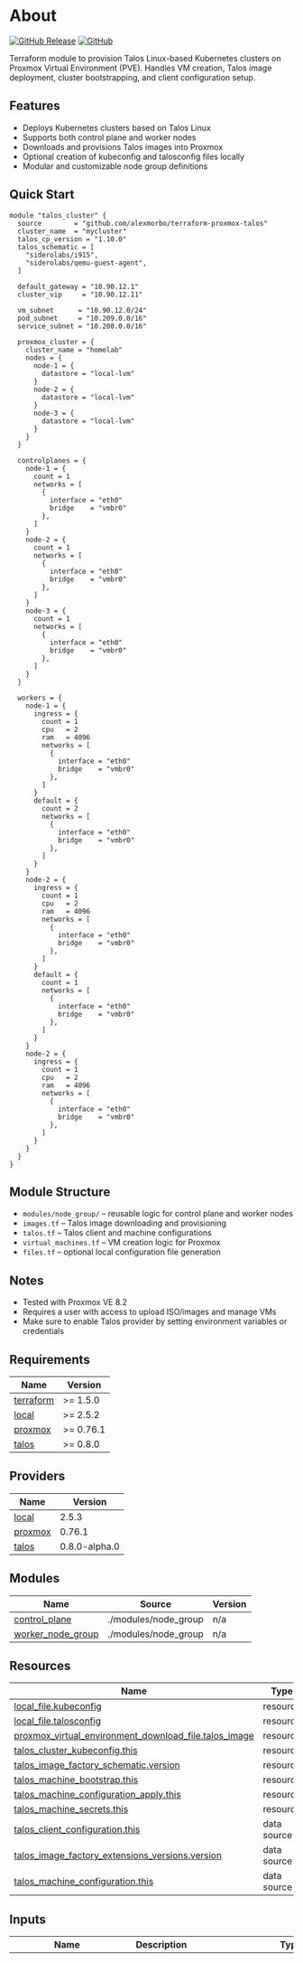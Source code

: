 # About

[![GitHub Release](https://img.shields.io/github/v/release/alexmorbo/terraform-proxmox-talos)](https://github.com/alexmorbo/terraform-proxmox-talos/releases) [![GitHub](https://img.shields.io/github/license/alexmorbo/terraform-proxmox-talos)](https://github.com/alexmorbo/terraform-proxmox-talos/blob/main/LICENSE)

Terraform module to provision Talos Linux-based Kubernetes clusters on Proxmox Virtual Environment (PVE). Handles VM creation, Talos image deployment, cluster bootstrapping, and client configuration setup.

## Features

- Deploys Kubernetes clusters based on Talos Linux
- Supports both control plane and worker nodes
- Downloads and provisions Talos images into Proxmox
- Optional creation of kubeconfig and talosconfig files locally
- Modular and customizable node group definitions

## Quick Start

```hcl
module "talos_cluster" {
  source        = "github.com/alexmorbo/terraform-proxmox-talos"
  cluster_name  = "mycluster"
  talos_cp_version = "1.10.0"
  talos_schematic = [
    "siderolabs/i915",
    "siderolabs/qemu-guest-agent",
  ]

  default_gateway = "10.90.12.1"
  cluster_vip     = "10.90.12.11"

  vm_subnet      = "10.90.12.0/24"
  pod_subnet     = "10.209.0.0/16"
  service_subnet = "10.208.0.0/16"

  proxmox_cluster = {
    cluster_name = "homelab"
    nodes = {
      node-1 = {
        datastore = "local-lvm"
      }
      node-2 = {
        datastore = "local-lvm"
      }
      node-3 = {
        datastore = "local-lvm"
      }
    }
  }

  controlplanes = {
    node-1 = {
      count = 1
      networks = [
        {
          interface = "eth0"
          bridge    = "vmbr0"
        },
      ]
    }
    node-2 = {
      count = 1
      networks = [
        {
          interface = "eth0"
          bridge    = "vmbr0"
        },
      ]
    }
    node-3 = {
      count = 1
      networks = [
        {
          interface = "eth0"
          bridge    = "vmbr0"
        },
      ]
    }
  }

  workers = {
    node-1 = {
      ingress = {
        count = 1
        cpu   = 2
        ram   = 4096
        networks = [
          {
            interface = "eth0"
            bridge    = "vmbr0"
          },
        ]
      }
      default = {
        count = 2
        networks = [
          {
            interface = "eth0"
            bridge    = "vmbr0"
          },
        ]
      }
    }
    node-2 = {
      ingress = {
        count = 1
        cpu   = 2
        ram   = 4096
        networks = [
          {
            interface = "eth0"
            bridge    = "vmbr0"
          },
        ]
      }
      default = {
        count = 1
        networks = [
          {
            interface = "eth0"
            bridge    = "vmbr0"
          },
        ]
      }
    }
    node-2 = {
      ingress = {
        count = 1
        cpu   = 2
        ram   = 4096
        networks = [
          {
            interface = "eth0"
            bridge    = "vmbr0"
          },
        ]
      }
    }
  }
}
```

## Module Structure

- `modules/node_group/` – reusable logic for control plane and worker nodes
- `images.tf` – Talos image downloading and provisioning
- `talos.tf` – Talos client and machine configurations
- `virtual_machines.tf` – VM creation logic for Proxmox
- `files.tf` – optional local configuration file generation

## Notes

- Tested with Proxmox VE 8.2
- Requires a user with access to upload ISO/images and manage VMs
- Make sure to enable Talos provider by setting environment variables or credentials

<!-- BEGIN_TF_DOCS -->
## Requirements

| Name | Version |
|------|---------|
| <a name="requirement_terraform"></a> [terraform](#requirement\_terraform) | >= 1.5.0 |
| <a name="requirement_local"></a> [local](#requirement\_local) | >= 2.5.2 |
| <a name="requirement_proxmox"></a> [proxmox](#requirement\_proxmox) | >= 0.76.1 |
| <a name="requirement_talos"></a> [talos](#requirement\_talos) | >= 0.8.0 |

## Providers

| Name | Version |
|------|---------|
| <a name="provider_local"></a> [local](#provider\_local) | 2.5.3 |
| <a name="provider_proxmox"></a> [proxmox](#provider\_proxmox) | 0.76.1 |
| <a name="provider_talos"></a> [talos](#provider\_talos) | 0.8.0-alpha.0 |

## Modules

| Name | Source | Version |
|------|--------|---------|
| <a name="module_control_plane"></a> [control\_plane](#module\_control\_plane) | ./modules/node_group | n/a |
| <a name="module_worker_node_group"></a> [worker\_node\_group](#module\_worker\_node\_group) | ./modules/node_group | n/a |

## Resources

| Name | Type |
|------|------|
| [local_file.kubeconfig](https://registry.terraform.io/providers/hashicorp/local/latest/docs/resources/file) | resource |
| [local_file.talosconfig](https://registry.terraform.io/providers/hashicorp/local/latest/docs/resources/file) | resource |
| [proxmox_virtual_environment_download_file.talos_image](https://registry.terraform.io/providers/bpg/proxmox/latest/docs/resources/virtual_environment_download_file) | resource |
| [talos_cluster_kubeconfig.this](https://registry.terraform.io/providers/siderolabs/talos/latest/docs/resources/cluster_kubeconfig) | resource |
| [talos_image_factory_schematic.version](https://registry.terraform.io/providers/siderolabs/talos/latest/docs/resources/image_factory_schematic) | resource |
| [talos_machine_bootstrap.this](https://registry.terraform.io/providers/siderolabs/talos/latest/docs/resources/machine_bootstrap) | resource |
| [talos_machine_configuration_apply.this](https://registry.terraform.io/providers/siderolabs/talos/latest/docs/resources/machine_configuration_apply) | resource |
| [talos_machine_secrets.this](https://registry.terraform.io/providers/siderolabs/talos/latest/docs/resources/machine_secrets) | resource |
| [talos_client_configuration.this](https://registry.terraform.io/providers/siderolabs/talos/latest/docs/data-sources/client_configuration) | data source |
| [talos_image_factory_extensions_versions.version](https://registry.terraform.io/providers/siderolabs/talos/latest/docs/data-sources/image_factory_extensions_versions) | data source |
| [talos_machine_configuration.this](https://registry.terraform.io/providers/siderolabs/talos/latest/docs/data-sources/machine_configuration) | data source |

## Inputs

| Name | Description | Type | Default | Required |
|------|-------------|------|---------|:--------:|
| <a name="input_cilium_values"></a> [cilium\_values](#input\_cilium\_values) | A map of configuration values for Cilium, used to customize its deployment and behavior in the Kubernetes cluster. | `any` | <pre>{<br/>  "cgroup": {<br/>    "autoMount": {<br/>      "enabled": false<br/>    },<br/>    "hostRoot": "/sys/fs/cgroup"<br/>  },<br/>  "externalIPs": {<br/>    "enabled": true<br/>  },<br/>  "hubble": {<br/>    "tls": {<br/>      "auto": {<br/>        "method": "cronJob"<br/>      }<br/>    }<br/>  },<br/>  "ipam": {<br/>    "mode": "kubernetes"<br/>  },<br/>  "k8sClientRateLimit": {<br/>    "burst": 100,<br/>    "qps": 50<br/>  },<br/>  "k8sServiceHost": "localhost",<br/>  "k8sServicePort": 7445,<br/>  "kubeProxyReplacement": true,<br/>  "l2announcements": {<br/>    "enabled": true<br/>  },<br/>  "operator": {<br/>    "replicas": 1<br/>  },<br/>  "rollOutCiliumPods": true,<br/>  "routingMode": "tunnel",<br/>  "securityContext": {<br/>    "capabilities": {<br/>      "ciliumAgent": [<br/>        "CHOWN",<br/>        "KILL",<br/>        "NET_ADMIN",<br/>        "NET_RAW",<br/>        "IPC_LOCK",<br/>        "SYS_ADMIN",<br/>        "SYS_RESOURCE",<br/>        "DAC_OVERRIDE",<br/>        "FOWNER",<br/>        "SETGID",<br/>        "SETUID"<br/>      ],<br/>      "cleanCiliumState": [<br/>        "NET_ADMIN",<br/>        "SYS_ADMIN",<br/>        "SYS_RESOURCE"<br/>      ]<br/>    }<br/>  },<br/>  "tunnelProtocol": "vxlan"<br/>}</pre> | no |
| <a name="input_cluster_name"></a> [cluster\_name](#input\_cluster\_name) | The name of the Talos cluster. | `string` | n/a | yes |
| <a name="input_cluster_vip"></a> [cluster\_vip](#input\_cluster\_vip) | The virtual IP (VIP) address for the cluster, typically used for load balancing or high availability setups. | `string` | n/a | yes |
| <a name="input_controlplanes"></a> [controlplanes](#input\_controlplanes) | Configuration of control plane nodes, including the number of nodes, resources (CPU, RAM), and network configuration. | <pre>map(object({<br/>    count   = number<br/>    socket  = optional(number, 1)<br/>    cpu     = optional(number, 4)<br/>    ram     = optional(number, 8192)<br/>    sysctls = optional(map(string), {})<br/>    networks = list(object({<br/>      interface     = string<br/>      bridge        = string<br/>      tag           = number<br/>      model         = optional(string, "virtio")<br/>      address       = optional(string, null)<br/>      dhcp_disabled = optional(bool, false)<br/>    }))<br/>  }))</pre> | n/a | yes |
| <a name="input_create_kubeconfig_file"></a> [create\_kubeconfig\_file](#input\_create\_kubeconfig\_file) | Flag to determine whether a local kubernetes configuration file should be created. If set to true, a local\_file resource will be generated with the appropriate content. | `bool` | `false` | no |
| <a name="input_create_talosconfig_file"></a> [create\_talosconfig\_file](#input\_create\_talosconfig\_file) | Flag to determine whether a local Talos configuration file should be created. If set to true, a local\_file resource will be generated with the appropriate content. | `bool` | `false` | no |
| <a name="input_default_gateway"></a> [default\_gateway](#input\_default\_gateway) | The default gateway for the cluster nodes, used for routing external traffic. | `string` | n/a | yes |
| <a name="input_dns"></a> [dns](#input\_dns) | A set of DNS server addresses to be used by the cluster nodes. Default includes Cloudflare and Google DNS. | `set(string)` | <pre>[<br/>  "1.1.1.1",<br/>  "8.8.8.8"<br/>]</pre> | no |
| <a name="input_kubeconfig_file_template"></a> [kubeconfig\_file\_template](#input\_kubeconfig\_file\_template) | Template path for the kubeconfig file, where '\_\_CLUSTER\_\_' will be replaced by the cluster name. | `string` | `"~/.kube/configs/__CLUSTER__.yaml"` | no |
| <a name="input_kubernetes_version"></a> [kubernetes\_version](#input\_kubernetes\_version) | The desired version of Kubernetes to be installed in the cluster. | `string` | `"1.33.0"` | no |
| <a name="input_pod_subnet"></a> [pod\_subnet](#input\_pod\_subnet) | The subnet for Kubernetes pods, defining the IP range for pod networking. | `string` | n/a | yes |
| <a name="input_proxmox_cluster"></a> [proxmox\_cluster](#input\_proxmox\_cluster) | Proxmox cluster configuration, including the cluster name and the datastore associated with each node. | <pre>object({<br/>    cluster_name = string<br/>    nodes = map(object({<br/>      datastore = string<br/>    }))<br/>  })</pre> | n/a | yes |
| <a name="input_service_subnet"></a> [service\_subnet](#input\_service\_subnet) | The subnet for Kubernetes services, defining the IP range for internal cluster services. | `string` | n/a | yes |
| <a name="input_sysctls"></a> [sysctls](#input\_sysctls) | A map of sysctl settings to be applied to the nodes in the cluster. These settings can be used to tune kernel parameters for performance or security. | `map(string)` | `{}` | no |
| <a name="input_talos_arch"></a> [talos\_arch](#input\_talos\_arch) | The architecture for Talos nodes. Defaults to 'amd64'. | `string` | `"amd64"` | no |
| <a name="input_talos_cp_version"></a> [talos\_cp\_version](#input\_talos\_cp\_version) | The desired version of Talos to be used in the cluster nodes. | `string` | n/a | yes |
| <a name="input_talos_cp_version_update"></a> [talos\_cp\_version\_update](#input\_talos\_cp\_version\_update) | Optional: The Talos control plane version update, if any, to apply to the existing Talos version. | `string` | `null` | no |
| <a name="input_talos_factory_url"></a> [talos\_factory\_url](#input\_talos\_factory\_url) | The URL of the Talos factory, used for managing node images and configurations. | `string` | `"https://factory.talos.dev"` | no |
| <a name="input_talos_platform"></a> [talos\_platform](#input\_talos\_platform) | The platform type for Talos, typically used to define how nodes are provisioned (e.g., nocloud, vmware, etc.). | `string` | `"nocloud"` | no |
| <a name="input_talos_schematic"></a> [talos\_schematic](#input\_talos\_schematic) | A set of Talos configuration files or schematics to apply during the cluster setup. | `set(string)` | n/a | yes |
| <a name="input_talosconfig_file_name"></a> [talosconfig\_file\_name](#input\_talosconfig\_file\_name) | The path and filename for the generated Talos configuration file. Defaults to ~/.talos/config. | `string` | `"~/.talos/config"` | no |
| <a name="input_vm_subnet"></a> [vm\_subnet](#input\_vm\_subnet) | The subnet for the virtual machines in the cluster. | `string` | n/a | yes |
| <a name="input_workers"></a> [workers](#input\_workers) | Configuration of worker nodes, with the ability to specify the number of nodes, Talos version, Kubernetes version, and network details. | <pre>map(map(object({<br/>    count                = number<br/>    talos_version        = optional(string)<br/>    talos_version_update = optional(string)<br/>    kubernetes_version   = optional(string)<br/>    socket               = optional(number, 1)<br/>    cpu                  = optional(number, 4)<br/>    ram                  = optional(number, 8192)<br/>    sysctls              = optional(map(string), {})<br/>    networks = list(object({<br/>      bridge        = string<br/>      tag           = number<br/>      interface     = string<br/>      model         = optional(string, "virtio")<br/>      address       = optional(string, null)<br/>      dhcp_disabled = optional(bool, false)<br/>    }))<br/>    pci_passthrough = optional(list(object({<br/>      id      = optional(string)<br/>      mapping = optional(string)<br/>      pcie    = optional(bool, true)<br/>      rombar  = optional(bool, true)<br/>    })))<br/>  })))</pre> | `{}` | no |

## Outputs

| Name | Description |
|------|-------------|
| <a name="output_all_ips"></a> [all\_ips](#output\_all\_ips) | A set of all the IP addresses used by the cluster nodes. This includes both control plane and worker nodes. |
| <a name="output_cilium_values"></a> [cilium\_values](#output\_cilium\_values) | The Cilium values used for the cluster initialization, which define the configuration for the Cilium CNI plugin. |
| <a name="output_cluster_name"></a> [cluster\_name](#output\_cluster\_name) | The name of the Kubernetes cluster, as defined in the input variable. |
| <a name="output_dedicated_node_groups"></a> [dedicated\_node\_groups](#output\_dedicated\_node\_groups) | Set of dedicated node groups in the cluster, that have taints. |
| <a name="output_kubeconfig"></a> [kubeconfig](#output\_kubeconfig) | The kubeconfig for accessing the Kubernetes cluster, containing the necessary authentication information and cluster context. |
| <a name="output_kubernetes_version"></a> [kubernetes\_version](#output\_kubernetes\_version) | n/a |
| <a name="output_node_ips"></a> [node\_ips](#output\_node\_ips) | A map of node names to their respective IP addresses, showing the internal IPs of each node in the cluster. |
| <a name="output_talos_config"></a> [talos\_config](#output\_talos\_config) | The Talos configuration used for the cluster nodes, containing sensitive data such as credentials and settings for node provisioning. |
| <a name="output_talos_version"></a> [talos\_version](#output\_talos\_version) | n/a |
<!-- END_TF_DOCS -->
